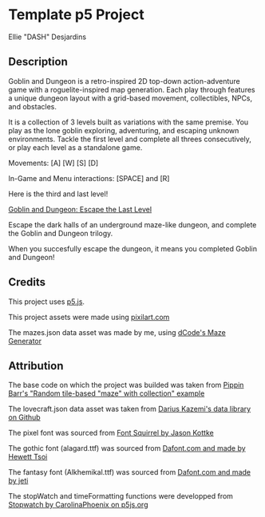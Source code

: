 # Template p5 Project

Ellie "DASH" Desjardins

## Description

Goblin and Dungeon is a retro-inspired 2D top-down action-adventure game with a roguelite-inspired map generation. Each play through features a unique dungeon layout with a grid-based movement, collectibles, NPCs, and obstacles.

It is a collection of 3 levels built as variations with the same premise. You play as the lone goblin exploring, adventuring, and escaping unknown environments. Tackle the first level and complete all threes consecutively, or play each level as a standalone game.

Movements: [A] [W] [S] [D]

In-Game and Menu interactions: [SPACE] and [R]

Here is the third and last level!

[Goblin and Dungeon: Escape the Last Level](https://dash-design.github.io/CART-253/topics/assignments/variation-jam/variation-jam-3/)

Escape the dark halls of an underground maze-like dungeon, and complete the Goblin and Dungeon trilogy.

When you succesfully escape the dungeon, it means you completed Goblin and Dungeon!

## Credits

This project uses [p5.js](https://p5js.org).

This project assets were made using [pixilart.com](https://www.pixilart.com/dash-design/gallery)

The mazes.json data asset was made by me, using [dCode's Maze Generator](https://www.dcode.fr/maze-generator)

## Attribution

The base code on which the project was builded was taken from [Pippin Barr's "Random tile-based "maze" with collection" example](https://editor.p5js.org/pippinbarr/sketches/Xq3qsbQWA)

The lovecraft.json data asset was taken from [Darius Kazemi's data library on Github](https://github.com/dariusk/corpora/blob/master/data/mythology/lovecraft.json)

The pixel font was sourced from [Font Squirrel by Jason Kottke](https://www.fontsquirrel.com/fonts/silkscreen)

The gothic font (alagard.ttf) was sourced from [Dafont.com and made by Hewett Tsoi](https://www.dafont.com/alagard.font?back=bitmap)

The fantasy font (Alkhemikal.ttf) was sourced from [Dafont.com and made by jeti](https://www.dafont.com/alkhemikal.font)

The stopWatch and timeFormatting functions were developped from [Stopwatch by CarolinaPhoenix on p5js.org](https://editor.p5js.org/CarolinaPhoenix/sketches/kmqlmWhwh)

